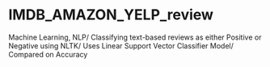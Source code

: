 # IMDB_AMAZON_YELP_review
Machine Learning, NLP/
Classifying text-based reviews as either Positive or Negative using NLTK/
Uses Linear Support Vector Classifier Model/
Compared on Accuracy
